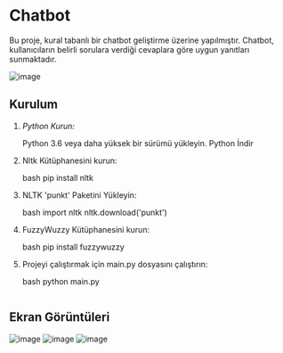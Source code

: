 # Chatbot
Bu proje, kural tabanlı bir chatbot geliştirme üzerine yapılmıştır. Chatbot, kullanıcıların belirli sorulara verdiği cevaplara göre uygun yanıtları sunmaktadır.

![image](https://github.com/user-attachments/assets/1cc89ab6-57bd-4f48-9c47-c76675d80b8a)

## Kurulum

1. *Python Kurun:*

     Python 3.6 veya daha yüksek bir sürümü yükleyin. Python İndir

2. Nltk Kütüphanesini kurun:
  
   bash
     pip install nltk

3. NLTK 'punkt' Paketini Yükleyin:
  
   bash
     import nltk
     nltk.download('punkt')
   
4. FuzzyWuzzy Kütüphanesini kurun:
  
   bash
     pip install fuzzywuzzy

5. Projeyi çalıştırmak için main.py dosyasını çalıştırın:
  
   bash
     python main.py
   ```

## Ekran Görüntüleri
![image](https://github.com/user-attachments/assets/659bea31-5f58-48b0-a46a-ae36f36c74d5)
![image](https://github.com/user-attachments/assets/e8ab553d-d605-4214-af10-431496e0c1a4)
![image](https://github.com/user-attachments/assets/8f97f9ad-2da9-45b8-91c2-74bdbba940f9)
